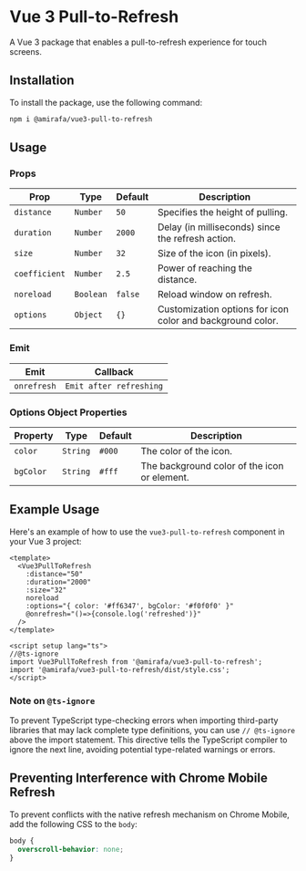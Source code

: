 # Vue 3 Pull-to-Refresh

A Vue 3 package that enables a pull-to-refresh experience for touch screens.

## Installation

To install the package, use the following command:
```bash
npm i @amirafa/vue3-pull-to-refresh
```

## Usage

### Props

| Prop          | Type            | Default | Description                                        |
|---------------|-----------------|---------|----------------------------------------------------|
| `distance`    | `Number`        | `50`    | Specifies the height of pulling.                   |
| `duration`    | `Number`        | `2000`  | Delay (in milliseconds) since the refresh action.  |
| `size`        | `Number`        | `32`    | Size of the icon (in pixels).                      |
| `coefficient` | `Number`        | `2.5`   | Power of reaching the distance.                    |
| `noreload`    | `Boolean`       | `false` | Reload window on refresh.                          |
| `options`     | `Object`        | `{}`    | Customization options for icon color and background color. |

### Emit

| Emit        | Callback                                                                      |
|-------------|-------------------------------------------------------------------------------|
| `onrefresh` | `Emit after refreshing`                                                       |

### Options Object Properties

| Property   | Type     | Default   | Description                                  |
|------------|----------|-----------|----------------------------------------------|
| `color`    | `String` | `#000` | The color of the icon.                          |
| `bgColor`  | `String` | `#fff` | The background color of the icon or element.    |


## Example Usage

Here's an example of how to use the `vue3-pull-to-refresh` component in your Vue 3 project:

```vue
<template>
  <Vue3PullToRefresh 
    :distance="50" 
    :duration="2000" 
    :size="32" 
    noreload
    :options="{ color: '#ff6347', bgColor: '#f0f0f0' }"
    @onrefresh="()=>{console.log('refreshed')}"
  />
</template>

<script setup lang="ts">
//@ts-ignore
import Vue3PullToRefresh from '@amirafa/vue3-pull-to-refresh';
import '@amirafa/vue3-pull-to-refresh/dist/style.css';
</script>
```
### Note on `@ts-ignore`
To prevent TypeScript type-checking errors when importing third-party libraries that may lack complete type definitions, you can use `// @ts-ignore` above the import statement. This directive tells the TypeScript compiler to ignore the next line, avoiding potential type-related warnings or errors.

## Preventing Interference with Chrome Mobile Refresh

To prevent conflicts with the native refresh mechanism on Chrome Mobile, add the following CSS to the `body`:

```css
body {
  overscroll-behavior: none;
}
